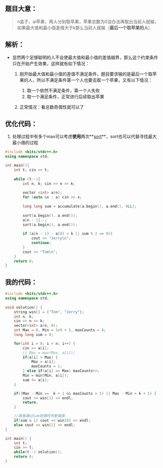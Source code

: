 ## 题目大意：

> n盒子，ai苹果，两人分别取苹果，苹果总数为0没办法再取出当前人就输，如果最大值和最小值差值大于k那么当前人就输（**最后一个取苹果的人**）

## 解析：

* 显然两个足够聪明的人不会使最大值和最小值的差值越界，那么这个约束条件只在开始产生效果，这样就有如下情况：

  1. 刚开始最大值和最小值的差值不满足条件，题目要求输的是最后一个取苹果的人，所以不满足条件第一个人也要去取一个苹果，又有以下情况：

      1. 取一个依然不满足条件，第一个人失败
      2. 取一个满足条件，正常进行后续取出苹果
  2. 正常情况：看总数奇偶性就可以了

## 优化代码：

1. 处理过程中有多个max可以考虑**使用**两次**<u>sort</u>**，sort也可以代替寻找最大最小值的过程

```cpp
#include <bits/stdc++.h>
using namespace std;

int main(){
    int t; cin >> t;
    
    while (t--){
        int n, k; cin >> n >> k;
        
        vector <int> a(n);
        for (auto &x : a) cin >> x;
        
        long long sum = accumulate(a.begin(), a.end(), 0LL);
        
        sort(a.begin(), a.end());
        a[n - 1]--;
        sort(a.begin(), a.end());
        
        if (a[n - 1] - a[0] > k || sum % 2 == 0){
            cout << "Jerry\n";
            continue;
        }
        cout << "Tom\n";
    }
    return 0;
}
```

## 我的代码：

```cpp
#include <bits/stdc++.h>
using namespace std;
 
void solution() {
    string win[] = {"Tom", "Jerry"};
    int n, k;
    cin >> n >> k;
    vector<int> a(n, 0);
    int Max = 0, Min = 1e9 + 5, maxCounts = 0;
    long long sum = 0;

    for(int i = 0; i < n; i++) {
        cin >> a[i];
        // Max = max(Max, a[i]);
        if(a[i] > Max) {
            Max = a[i];
            maxCounts = 1;
        } else if(a[i] == Max) maxCounts++;
        Min = min(Min, a[i]);
        sum += a[i];
    }

    if((Max - Min ==  k + 1 && maxCounts > 1) || Max - Min > k + 1) {
        cout << win[1] << endl;
        return;
    }

    //直接通过sum奇偶性判断输家
    if(sum & 1) cout << win[0] << endl;
    else cout << win[1] << endl;
}

int main() {
    int t;
    cin >> t;
    while(t--) solution();
    return 0;
}

```